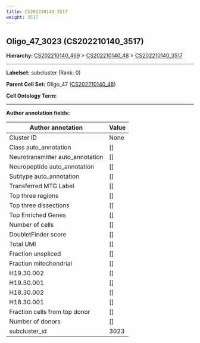 ```yaml
---
title: CS202210140_3517
weight: 3517
---
```

## Oligo_47_3023 (CS202210140_3517)
<b>Hierarchy: </b>
[CS202210140_469](../CS202210140_469) >
[CS202210140_48](../CS202210140_48) >
[CS202210140_3517](../CS202210140_3517)

---


**Labelset:** subcluster (Rank: 0)

**Parent Cell Set:** Oligo_47 ([CS202210140_48](../CS202210140_48))



**Cell Ontology Term:** 

[MARKER GENES.]: #


---

[TRANSFERRED ANNOTATIONS.]: #


[AUTHOR ANNOTATION FIELDS.]: #


**Author annotation fields:**

| Author annotation | Value |
|-------------------|-------|
|Cluster ID|None|
|Class auto_annotation|[]|
|Neurotransmitter auto_annotation|[]|
|Neuropeptide auto_annotation|[]|
|Subtype auto_annotation|[]|
|Transferred MTG Label|[]|
|Top three regions|[]|
|Top three dissections|[]|
|Top Enriched Genes|[]|
|Number of cells|[]|
|DoubletFinder score|[]|
|Total UMI|[]|
|Fraction unspliced|[]|
|Fraction mitochondrial|[]|
|H19.30.002|[]|
|H19.30.001|[]|
|H18.30.002|[]|
|H18.30.001|[]|
|Fraction cells from top donor|[]|
|Number of donors|[]|
|subcluster_id|3023|
